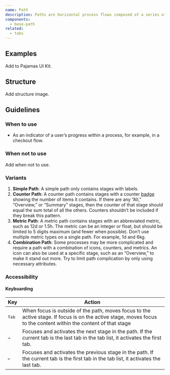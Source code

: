 ```yaml
---
name: Path
description: Paths are horizontal process flows composed of a series of stages.
components:
  - base-path
related:
  - tabs
---
```


## Examples

<story-viewer component="base-path"></story-viewer>

<story-viewer component="base-path" story="all-options"></story-viewer>

<todo>Add to Pajamas UI Kit.</todo>

## Structure

<todo>Add structure image.</todo>

## Guidelines

### When to use

- As an indicator of a user’s progress within a process, for example, in a checkout flow.

### When not to use

<todo>Add when not to use.</todo>

### Variants

1. **Simple Path**: A simple path only contains stages with labels.
1. **Counter Path**: A counter path contains stages with a counter [badge](/components/badge) showing the number of items it contains. If there are any ”All,” “Overview,” or “Summary” stages, then the counter of that stage should equal the sum total of all the others. Counters shouldn’t be included if they break this pattern.
1. **Metric Path**: A metric path contains stages with an abbreviated metric, such as 12d or 1.5h. The metric can be an integer or float, but should be limited to 5 digits maximum (and fewer when possible). Don’t use multiple metric types on a single path. For example, 1d and 6kg. 
1. **Combination Path**: Some processes may be more complicated and require a path with a combination of icons, counters, and metrics. An icon can also be used at a specific stage, such as an “Overview,” to make it stand out more. Try to limit path complication by only using necessary attributes.

### Accessibility

#### Keyboarding

| Key | Action |
|-----|--------|
| <kbd>Tab</kbd>  | When focus is outside of the path, moves focus to the active stage. If focus is on the active stage, moves focus to the content within the content of that stage |
| <kbd>→</kbd>    | Focuses and activates the next stage in the path. If the current tab is the last tab in the tab list, it activates the first tab. |
| <kbd>←</kbd>    | Focuses and activates the previous stage in the path. If the current tab is the first tab in the tab list, it activates the last tab. |
